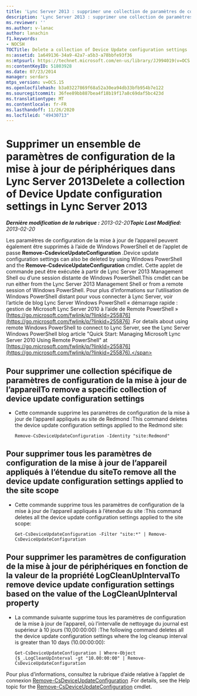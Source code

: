 ```yaml
---
title: 'Lync Server 2013 : supprimer une collection de paramètres de configuration de la mise à jour de l’appareil'
description: 'Lync Server 2013 : supprimer une collection de paramètres de configuration de la mise à jour de l’appareil.'
ms.reviewer: ''
ms.author: v-lanac
author: lanachin
f1.keywords:
- NOCSH
TOCTitle: Delete a collection of Device Update configuration settings
ms:assetid: 1a649136-34a9-42a7-a5b3-a78bbfe93f36
ms:mtpsurl: https://technet.microsoft.com/en-us/library/JJ994019(v=OCS.15)
ms:contentKeyID: 51803928
ms.date: 07/23/2014
manager: serdars
mtps_version: v=OCS.15
ms.openlocfilehash: b3a03227869f68a52a30ea94db33bfb954b7e122
ms.sourcegitcommit: 36fee89bb887bea4f18b19f17a8c69daf5bc423d
ms.translationtype: MT
ms.contentlocale: fr-FR
ms.lasthandoff: 11/26/2020
ms.locfileid: "49430713"
---
```

# <a name="delete-a-collection-of-device-update-configuration-settings-in-lync-server-2013"></a><span data-ttu-id="037ce-103">Supprimer un ensemble de paramètres de configuration de la mise à jour de périphériques dans Lync Server 2013</span><span class="sxs-lookup"><span data-stu-id="037ce-103">Delete a collection of Device Update configuration settings in Lync Server 2013</span></span>

<div data-xmlns="http://www.w3.org/1999/xhtml">

<div class="topic" data-xmlns="http://www.w3.org/1999/xhtml" data-msxsl="urn:schemas-microsoft-com:xslt" data-cs="https://msdn.microsoft.com/">

<div data-asp="https://msdn2.microsoft.com/asp">



</div>

<div id="mainSection">

<div id="mainBody"><span data-ttu-id="037ce-104">

<span> </span></span><span class="sxs-lookup"><span data-stu-id="037ce-104">

<span> </span></span></span>

<span data-ttu-id="037ce-105">_**Dernière modification de la rubrique :** 2013-02-20_</span><span class="sxs-lookup"><span data-stu-id="037ce-105">_**Topic Last Modified:** 2013-02-20_</span></span>

<span data-ttu-id="037ce-106">Les paramètres de configuration de la mise à jour de l’appareil peuvent également être supprimés à l’aide de Windows PowerShell et de l’applet de passe **Remove-CsdeviceUpdateConfiguration** .</span><span class="sxs-lookup"><span data-stu-id="037ce-106">Device update configuration settings can also be deleted by using Windows PowerShell and the **Remove-CsdeviceUpdateConfiguration** cmdlet.</span></span> <span data-ttu-id="037ce-107">Cette applet de commande peut être exécutée à partir de Lync Server 2013 Management Shell ou d’une session distante de Windows PowerShell.</span><span class="sxs-lookup"><span data-stu-id="037ce-107">This cmdlet can be run either from the Lync Server 2013 Management Shell or from a remote session of Windows PowerShell.</span></span> <span data-ttu-id="037ce-108">Pour plus d’informations sur l’utilisation de Windows PowerShell distant pour vous connecter à Lync Server, voir l’article de blog Lync Server Windows PowerShell « démarrage rapide : gestion de Microsoft Lync Server 2010 à l’aide de Remote PowerShell » [https://go.microsoft.com/fwlink/p/?linkId=255876](https://go.microsoft.com/fwlink/p/?linkid=255876) .</span><span class="sxs-lookup"><span data-stu-id="037ce-108">For details about using remote Windows PowerShell to connect to Lync Server, see the Lync Server Windows PowerShell blog article "Quick Start: Managing Microsoft Lync Server 2010 Using Remote PowerShell" at [https://go.microsoft.com/fwlink/p/?linkId=255876](https://go.microsoft.com/fwlink/p/?linkid=255876).</span></span>

<div>


<div>

## <a name="to-remove-a-specific-collection-of-device-update-configuration-settings"></a><span data-ttu-id="037ce-109">Pour supprimer une collection spécifique de paramètres de configuration de la mise à jour de l’appareil</span><span class="sxs-lookup"><span data-stu-id="037ce-109">To remove a specific collection of device update configuration settings</span></span>

  - <span data-ttu-id="037ce-110">Cette commande supprime les paramètres de configuration de la mise à jour de l’appareil appliqués au site de Redmond :</span><span class="sxs-lookup"><span data-stu-id="037ce-110">This command deletes the device update configuration settings applied to the Redmond site:</span></span>
    
        Remove-CsDeviceUpdateConfiguration -Identity "site:Redmond"

</div>

<div>

## <a name="to-remove-all-the-device-update-configuration-settings-applied-to-the-site-scope"></a><span data-ttu-id="037ce-111">Pour supprimer tous les paramètres de configuration de la mise à jour de l’appareil appliqués à l’étendue du site</span><span class="sxs-lookup"><span data-stu-id="037ce-111">To remove all the device update configuration settings applied to the site scope</span></span>

  - <span data-ttu-id="037ce-112">Cette commande supprime tous les paramètres de configuration de la mise à jour de l’appareil appliqués à l’étendue du site :</span><span class="sxs-lookup"><span data-stu-id="037ce-112">This command deletes all the device update configuration settings applied to the site scope:</span></span>
    
        Get-CsDeviceUpdateConfiguration -Filter "site:*" | Remove-CsDeviceUpdateConfiguration

</div>

<div>

## <a name="to-remove-device-update-configuration-settings-based-on-the-value-of-the-logcleanupinterval-property"></a><span data-ttu-id="037ce-113">Pour supprimer les paramètres de configuration de la mise à jour de périphériques en fonction de la valeur de la propriété LogCleanUpInterval</span><span class="sxs-lookup"><span data-stu-id="037ce-113">To remove device update configuration settings based on the value of the LogCleanUpInterval property</span></span>

  - <span data-ttu-id="037ce-114">La commande suivante supprime tous les paramètres de configuration de la mise à jour de l’appareil, où l’intervalle de nettoyage du journal est supérieur à 10 jours (10,00:00:00) :</span><span class="sxs-lookup"><span data-stu-id="037ce-114">The following command deletes all the device update configuration settings where the log cleanup interval is greater than 10 days (10.00:00:00):</span></span>
    
        Get-CsDeviceUpdateConfiguration | Where-Object {$_.LogCleanUpInterval -gt "10.00:00:00" | Remove-CsDeviceUpdateConfiguration

</div>

<span data-ttu-id="037ce-115">Pour plus d’informations, consultez la rubrique d’aide relative à l’applet de connexion [Remove-CsDeviceUpdateConfiguration](https://docs.microsoft.com/powershell/module/skype/Remove-CsDeviceUpdateConfiguration) .</span><span class="sxs-lookup"><span data-stu-id="037ce-115">For details, see the Help topic for the [Remove-CsDeviceUpdateConfiguration](https://docs.microsoft.com/powershell/module/skype/Remove-CsDeviceUpdateConfiguration) cmdlet.</span></span>

<span data-ttu-id="037ce-116"></div>

</div>

<span> </span>

</div>

</div>

</span><span class="sxs-lookup"><span data-stu-id="037ce-116"></div>

</div>

<span> </span>

</div>

</div>

</span></span></div>

